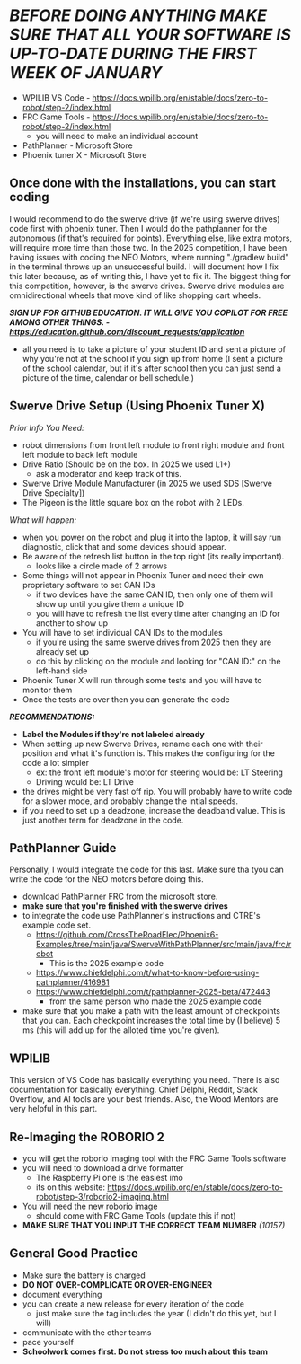# *BEFORE DOING ANYTHING MAKE SURE THAT ALL YOUR SOFTWARE IS UP-TO-DATE DURING THE FIRST WEEK OF JANUARY*

- WPILIB VS Code - https://docs.wpilib.org/en/stable/docs/zero-to-robot/step-2/index.html
- FRC Game Tools - https://docs.wpilib.org/en/stable/docs/zero-to-robot/step-2/index.html
  - you will need to make an individual account
- PathPlanner - Microsoft Store
- Phoenix tuner X - Microsoft Store

## Once done with the installations, you can start coding
I would recommend to do the swerve drive (if we're using swerve drives) code first with phoenix tuner. Then I would do the pathplanner for the autonomous (if that's required for points). Everything else, like extra motors, will require more time than those two. In the 2025 competition, I have been having issues with coding the NEO Motors, where running "./gradlew build" in the terminal throws up an unsuccessful build. I will document how I fix this later because, as of writing this, I have yet to fix it. The biggest thing for this competition, however, is the swerve drives. Swerve drive modules are omnidirectional wheels that move kind of like shopping cart wheels. 

***SIGN UP FOR GITHUB EDUCATION. IT WILL GIVE YOU COPILOT FOR FREE AMONG OTHER THINGS. - https://education.github.com/discount_requests/application***
- all you need is to take a picture of your student ID and sent a picture of why you're not at the school if you sign up from home (I sent a picture of the school calendar, but if it's after school then you can just send a picture of the time, calendar or bell schedule.)

## Swerve Drive Setup (Using Phoenix Tuner X)
*Prior Info You Need:*
- robot dimensions from front left module to front right module and front left module to back left module
- Drive Ratio (Should be on the box. In 2025 we used L1+)
  - ask a moderator and keep track of this.
- Swerve Drive Module Manufacturer (in 2025 we used SDS [Swerve Drive Specialty])
- The Pigeon is the little square box on the robot with 2 LEDs.

*What will happen:*
- when you power on the robot and plug it into the laptop, it will say run diagnostic, click that and some devices should appear.
- Be aware of the refresh list button in the top right (its really important).
  - looks like a circle made of 2 arrows
- Some things will not appear in Phoenix Tuner and need their own proprietary software to set CAN IDs
  - if two devices have the same CAN ID, then only one of them will show up until you give them a unique ID
  - you will have to refresh the list every time after changing an ID for another to show up
- You will have to set individual CAN IDs to the modules
  - if you're using the same swerve drives from 2025 then they are already set up
  - do this by clicking on the module and looking for "CAN ID:" on the left-hand side
- Phoenix Tuner X will run through some tests and you will have to monitor them
- Once the tests are over then you can generate the code

***RECOMMENDATIONS:***
- **Label the Modules if they're not labeled already**
- When setting up new Swerve Drives, rename each one with their position and what it's function is. This makes the configuring for the code a lot simpler
  - ex: the front left module's motor for steering would be: LT Steering
  - Driving would be: LT Drive
- the drives might be very fast off rip. You will probably have to write code for a slower mode, and probably change the intial speeds.
- if you need to set up a deadzone, increase the deadband value. This is just another term for deadzone in the code.

## PathPlanner Guide
Personally, I would integrate the code for this last. Make sure tha tyou can write the code for the NEO motors before doing this.
- download PathPlanner FRC from the microsoft store.
- **make sure that you're finished with the swerve drives**
- to integrate the code use PathPlanner's instructions and CTRE's example code set.
  - https://github.com/CrossTheRoadElec/Phoenix6-Examples/tree/main/java/SwerveWithPathPlanner/src/main/java/frc/robot
    - This is the 2025 example code
  - https://www.chiefdelphi.com/t/what-to-know-before-using-pathplanner/416981
  - https://www.chiefdelphi.com/t/pathplanner-2025-beta/472443
    - from the same person who made the 2025 example code
- make sure that you make a path with the least amount of checkpoints that you can. Each checkpoint increases the total time by (I believe) 5 ms (this will add up for the alloted time you're given).

## WPILIB
This version of VS Code has basically everything you need. There is also documentation for basically everything. Chief Delphi, Reddit, Stack Overflow, and AI tools are your best friends. Also, the Wood Mentors are very helpful in this part.

## Re-Imaging the ROBORIO 2
- you will get the roborio imaging tool with the FRC Game Tools software
- you will need to download a drive formatter
  - The Raspberry Pi one is the easiest imo
  - its on this website: https://docs.wpilib.org/en/stable/docs/zero-to-robot/step-3/roborio2-imaging.html
- You will need the new roborio image
  - should come with FRC Game Tools (update this if not)
- **MAKE SURE THAT YOU INPUT THE CORRECT TEAM NUMBER** *(10157)*


## General Good Practice
- Make sure the battery is charged
- **DO NOT OVER-COMPLICATE OR OVER-ENGINEER**
- document everything
- you can create a new release for every iteration of the code
  -  just make sure the tag includes the year (I didn't do this yet, but I will)
- communicate with the other teams
- pace yourself
- **Schoolwork comes first. Do not stress too much about this team**
